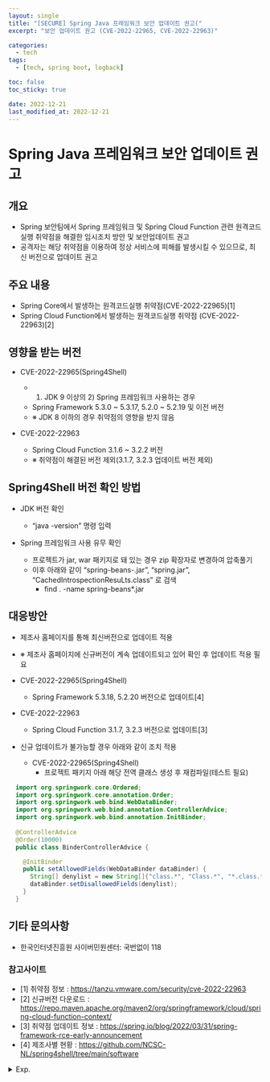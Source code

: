 ```yaml
---
layout: single
title: "[SECURE] Spring Java 프레임워크 보안 업데이트 권고("
excerpt: "보안 업데이트 권고 (CVE-2022-22965, CVE-2022-22963)"

categories:
  - tech
tags:
  - [tech, spring boot, logback]

toc: false
toc_sticky: true

date: 2022-12-21
last_modified_at: 2022-12-21
---
```

# Spring Java 프레임워크 보안 업데이트 권고

## 개요

- Spring 보안팀에서 Spring 프레임워크 및 Spring Cloud Function 관련 원격코드 실행 취약점을 해결한 임시조치 방안 및 보안업데이트 권고
- 공격자는 해당 취약점을 이용하여 정상 서비스에 피해를 발생시킬 수 있으므로, 최신 버전으로 업데이트 권고
 
## 주요 내용

- Spring Core에서 발생하는 원격코드실행 취약점(CVE-2022-22965)[1]
- Spring Cloud Function에서 발생하는 원격코드실행 취약점 (CVE-2022-22963)[2]
 
## 영향을 받는 버전

- CVE-2022-22965(Spring4Shell)
  - 1) JDK 9 이상의 2) Spring 프레임워크 사용하는 경우
  - Spring Framework 5.3.0 ~ 5.3.17, 5.2.0 ~ 5.2.19 및 이전 버전
  - ※ JDK 8 이하의 경우 취약점의 영향을 받지 않음

- CVE-2022-22963
  - Spring Cloud Function 3.1.6 ~ 3.2.2 버전
  - ※ 취약점이 해결된 버전 제외(3.1.7, 3.2.3 업데이트 버전 제외)
 
## Spring4Shell 버전 확인 방법

- JDK 버전 확인
  - “java -version” 명령 입력

- Spring 프레임워크 사용 유무 확인
  - 프로젝트가 jar, war 패키지로 돼 있는 경우 zip 확장자로 변경하여 압축풀기
  - 이후 아래와 같이 “spring-beans-.jar”, “spring.jar”, “CachedIntrospectionResuLts.class” 로 검색
    - find . -name spring-beans*.jar 

## 대응방안

- 제조사 홈페이지를 통해 최신버전으로 업데이트 적용
- ※ 제조사 홈페이지에 신규버전이 계속 업데이트되고 있어 확인 후 업데이트 적용 필요
- CVE-2022-22965(Spring4Shell)
  - Spring Framework 5.3.18, 5.2.20 버전으로 업데이트[4]

- CVE-2022-22963
  - Spring Cloud Function 3.1.7, 3.2.3 버전으로 업데이트[3]

- 신규 업데이트가 불가능할 경우 아래와 같이 조치 적용
  - CVE-2022-22965(Spring4Shell)
    - 프로젝트 패키지 아래 해당 전역 클래스 생성 후 재컴파일(테스트 필요)

```java
  import org.springwork.core.Ordered;
  import org.springwork.core.annotation.Order;
  import org.springwork.web.bind.WebDataBinder;
  import org.springwork.web.bind.annotation.ControllerAdvice;
  import org.springwork.web.bind.annotation.InitBinder;
  
  @ControllerAdvice
  @Order(10000)
  public class BinderControllerAdvice {

    @InitBinder
    public setAllowedFields(WebDataBinder dataBinder) {
      String[] denylist = new String[]{"class.*", "Class.*", "*.class.*", "*.Class.*"};
      dataBinder.setDisallowedFields(denylist);
    }
  }
```
## 기타 문의사항

- 한국인터넷진흥원 사이버민원센터: 국번없이 118
 
### 참고사이트

- [1] 취약점 정보 : https://tanzu.vmware.com/security/cve-2022-22963
- [2] 신규버전 다운로드 : https://repo.maven.apache.org/maven2/org/springframework/cloud/spring-cloud-function-context/
- [3] 취약점 업데이트 정보 : https://spring.io/blog/2022/03/31/spring-framework-rce-early-announcement
- [4] 제조사별 현황 : https://github.com/NCSC-NL/spring4shell/tree/main/software



<details>
  <summary>Exp.</summary>  
  <pre>

### 참조

- BinderControllerAdvice.java

```java
  @ControllerAdvice
  @Order(Ordered.LOWEST_PRECEDENCE)
  public class BinderControllerAdvice {

      @InitBinder
      public void setAllowedFields(WebDataBinder dataBinder) {
          String[] denylist = new String[]{"class.*", "Class.*", "*.class.*", "*.Class.*"};
          dataBinder.setDisallowedFields(denylist);
      }
  }
```

  </pre>
</details>